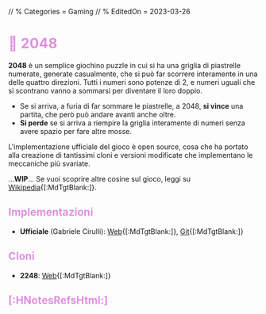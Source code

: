// % Categories = Gaming
// % EditedOn = 2023-03-26

<style>/*
*/#Body {
	Color: #FFFFFF;
	Background: #000000;
}

/*
*/#Background {
	Background-Color: #000000;
	Background-Image: url('[staticoso:CustomPath:Assets]/Media/2048/yandex.com-games-app-176908.jpg');
	Filter: Blur(5px);
}

/**/#LeftBoxContainer, #RightBoxContainer { Color: #FFFFFF; }
/**/#MainBoxTop, #BuildTimeLine { Color: revert; }

h1, h2, h3, h4, h5, h6 { color: #e090e0; }

/*
*/#MainBox {
	Background: RGBA(0, 0, 0, 0.80);
	backdrop-filter: Blur(5px);
}
</style>

# 🔢️ 2048

**2048** è un semplice giochino puzzle in cui si ha una griglia di piastrelle numerate, generate casualmente, che si può far scorrere interamente in una delle quattro direzioni. Tutti i numeri sono potenze di 2, e numeri uguali che si scontrano vanno a sommarsi per diventare il loro doppio.

* Se si arriva, a furia di far sommare le piastrelle, a 2048, **si vince** una partita, che però può andare avanti anche oltre.
* **Si perde** se si arriva a riempire la griglia interamente di numeri senza avere spazio per fare altre mosse.

L'implementazione ufficiale del gioco è open source, cosa che ha portato alla creazione di tantissimi cloni e versioni modificate che implementano le meccaniche più svariate.

...**WIP**... Se vuoi scoprire altre cosine sul gioco, leggi su [Wikipedia](https://it.wikipedia.org/wiki/2048_(videogioco)){[:MdTgtBlank:]}.

## Implementazioni

* **Ufficiale** (Gabriele Cirulli): [Web](https://play2048.co/){[:MdTgtBlank:]}, [Git](https://github.com/gabrielecirulli/2048){[:MdTgtBlank:]}

## Cloni

* **2248**: [Web](https://2248game.com/){[:MdTgtBlank:]}

## [:HNotesRefsHtml:]

[^PageBg]: **Sfondo della Pagina**: [Fonte](https://yandex.com/games/app/176908){[:MdTgtBlank:]}
